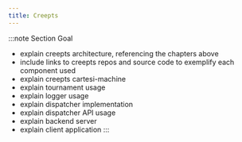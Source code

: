 ```yaml
---
title: Creepts
---
```


:::note Section Goal
- explain creepts architecture, referencing the chapters above
- include links to creepts repos and source code to exemplify each component used
- explain creepts cartesi-machine
- explain tournament usage
- explain logger usage
- explain dispatcher implementation
- explain dispatcher API usage
- explain backend server
- explain client application
:::
